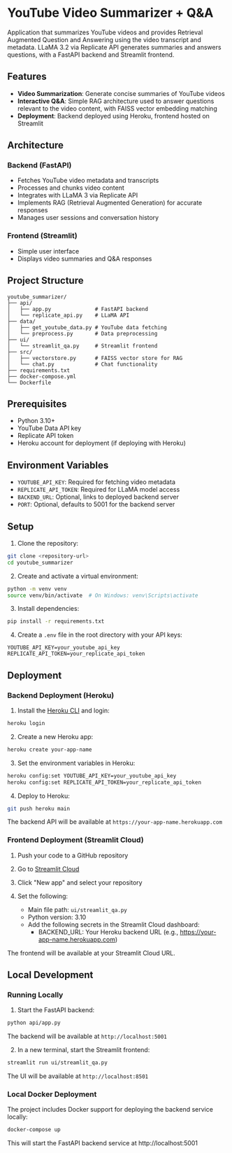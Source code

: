 # YouTube Video Summarizer + Q&A

Application that summarizes YouTube videos and provides Retrieval Augmented Question and Answering using the video transcript and metadata. LLaMA 3.2 via Replicate API generates summaries and answers questions, with a FastAPI backend and Streamlit frontend.

## Features

- **Video Summarization**: Generate concise summaries of YouTube videos
- **Interactive Q&A**: Simple RAG architecture used to answer questions relevant to the video content, with FAISS vector embedding matching
- **Deployment**: Backend deployed using Heroku, frontend hosted on Streamlit

## Architecture

### Backend (FastAPI)
- Fetches YouTube video metadata and transcripts
- Processes and chunks video content
- Integrates with LLaMA 3 via Replicate API
- Implements RAG (Retrieval Augmented Generation) for accurate responses
- Manages user sessions and conversation history

### Frontend (Streamlit)
- Simple user interface
- Displays video summaries and Q&A responses

## Project Structure

```
youtube_summarizer/
├── api/
│   ├── app.py              # FastAPI backend
│   └── replicate_api.py    # LLaMA API
├── data/
│   ├── get_youtube_data.py # YouTube data fetching
│   └── preprocess.py       # Data preprocessing
├── ui/
│   └── streamlit_qa.py     # Streamlit frontend
├── src/
│   ├── vectorstore.py      # FAISS vector store for RAG
│   └── chat.py             # Chat functionality
├── requirements.txt
├── docker-compose.yml
└── Dockerfile
```

## Prerequisites

- Python 3.10+
- YouTube Data API key
- Replicate API token
- Heroku account for deployment (if deploying with Heroku)


## Environment Variables

- `YOUTUBE_API_KEY`: Required for fetching video metadata
- `REPLICATE_API_TOKEN`: Required for LLaMA model access
- `BACKEND_URL`: Optional, links to deployed backend server
- `PORT`: Optional, defaults to 5001 for the backend server

## Setup

1. Clone the repository:
```bash
git clone <repository-url>
cd youtube_summarizer
```

2. Create and activate a virtual environment:
```bash
python -m venv venv
source venv/bin/activate  # On Windows: venv\Scripts\activate
```

3. Install dependencies:
```bash
pip install -r requirements.txt
```

4. Create a `.env` file in the root directory with your API keys:
```
YOUTUBE_API_KEY=your_youtube_api_key
REPLICATE_API_TOKEN=your_replicate_api_token
```

## Deployment

### Backend Deployment (Heroku)

1. Install the [Heroku CLI](https://devcenter.heroku.com/articles/heroku-cli) and login:
```bash
heroku login
```

2. Create a new Heroku app:
```bash
heroku create your-app-name
```

3. Set the environment variables in Heroku:
```bash
heroku config:set YOUTUBE_API_KEY=your_youtube_api_key
heroku config:set REPLICATE_API_TOKEN=your_replicate_api_token
```

4. Deploy to Heroku:
```bash
git push heroku main
```

The backend API will be available at `https://your-app-name.herokuapp.com`

### Frontend Deployment (Streamlit Cloud)

1. Push your code to a GitHub repository

2. Go to [Streamlit Cloud](https://streamlit.io/cloud)

3. Click "New app" and select your repository

4. Set the following:
   - Main file path: `ui/streamlit_qa.py`
   - Python version: 3.10
   - Add the following secrets in the Streamlit Cloud dashboard:
     - BACKEND_URL: Your Heroku backend URL (e.g., https://your-app-name.herokuapp.com)

The frontend will be available at your Streamlit Cloud URL.

## Local Development

### Running Locally

1. Start the FastAPI backend:
```bash
python api/app.py
```
The backend will be available at `http://localhost:5001`

2. In a new terminal, start the Streamlit frontend:
```bash
streamlit run ui/streamlit_qa.py
```
The UI will be available at `http://localhost:8501`

### Local Docker Deployment
The project includes Docker support for deploying the backend service locally:

```bash
docker-compose up
```
This will start the FastAPI backend service at http://localhost:5001
